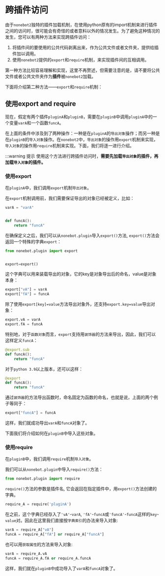 # 跨插件访问

由于`nonebot2`独特的插件加载机制，在使用python原有的import机制来进行插件之间的访问时，很可能会有奇怪的或者意料以外的情况发生。为了避免这种情况的发生，您可以有两种方法来实现跨插件访问：

1.  将插件间的要使用的公共代码剥离出来，作为公共文件或者文件夹，提供给插件加以调用。
2.  使用`nonebot2`提供的`export`和`require`机制，来实现插件间的互相调用。

第一种方法比较容易理解和实现，这里不再赘述，但需要注意的是，请不要将公共文件或者公共文件夹作为**插件**被`nonebot2`加载。

下面将介绍第二种方法——`export`和`require`机制：

## 使用export and require

现在，假定有两个插件`pluginA`和`pluginB`，需要在`pluginB`中调用`pluginA`中的一个变量`varA`和一个函数`funcA`。

在上面的条件中涉及到了两种操作：一种是在`pluginA`的`导出对象`操作；而另一种是在`pluginB`的`导入对象`操作。在`nonebot2`中，`导出对象`的操作用`export`机制来实现，`导入对象`的操作用`require`机制来实现。下面，我们将逐一进行介绍。

:::warning  提示  使用这个方法进行跨插件访问时，**需要先加载`导出对象`的插件，再加载`导入对象`的插件。**

### 使用export

在`pluginA`中，我们调用`export`机制`导出对象`。

在`export`机制调用前，我们需要保证导出的对象已经被定义，比如：

```python
varA = "varA"


def funcA():
    return "funcA"
```

在确保定义之后，我们可以从`nonebot.plugin`导入`export()`方法, `export()`方法会返回一个特殊的字典`export`：

```python
from nonebot.plugin import export


export=export()
```

这个字典可以用来装载导出的对象，它的key是对象导出后的命名，value是对象本身：

```python
export["vA"] = varA
export["fA"] = funcA
```

除了使用`export[key]=value`方法导出对象外，还支持`export.key=value`导出对象：

```python
export.vA = varA
export.fA = funcA
```
特别地，对于`函数对象`而言，`export`支持用`装饰器`的方法来导出，因此，我们可以这样定义`funcA`：

```python
@export.sub
def funcA():
	return "funcA"
```

对于`python 3.9`以上版本，还可以这样：

```python
@export
def funcA():
	return "funcA"
```

通过`装饰器`的方法导出函数时，命名固定为函数的命名，也就是说，上面的两个例子等同于：

```python
export["funcA"] = funcA
```

这样，我们就成功导出`varA`和`funcA`对象了。

下面我们将介绍如何在`pluginB`中导入这些对象。

### 使用require

在`pluginB`中，我们调用`require`机制`导入对象`。

我们可以从`nonebot.plugin`中导入`require()`方法：

```python
from nonebot.plugin import require
```

`require()`方法的参数是插件名, 它会返回在指定插件中，用`export()`方法创建的字典。

```python
require_A = require('pluginA')
```

在之前，这个字典已经存入了`'vA'`-`varA`, `'fA'`-`funcA`或`'funcA'`-`funcA`这样的`key`-`value`对。因此在这里我们直接按`字典索引`的办法来导入对象:

```python
varA = require_A["vA"]
funcA = require_A["fA"] or require_A["funcA"]
```

也可以用`获取属性`的方法来导入对象: 

```python
varA = require_A.vA
funcA = require_A.fA or require_A.funcA
```

这样，我们就在`pluginB`中成功导入了`varA`和`funcA`对象了。

